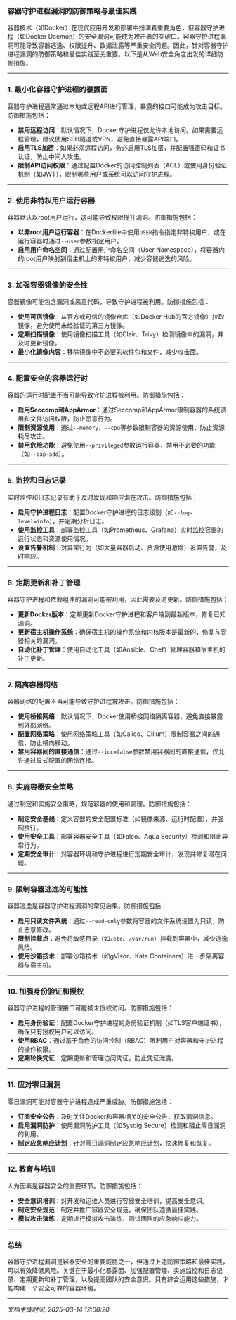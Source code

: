 ### 容器守护进程漏洞的防御策略与最佳实践

容器技术（如Docker）在现代应用开发和部署中扮演着重要角色，但容器守护进程（如Docker Daemon）的安全漏洞可能成为攻击者的突破口。容器守护进程漏洞可能导致容器逃逸、权限提升、数据泄露等严重安全问题。因此，针对容器守护进程漏洞的防御策略和最佳实践至关重要。以下是从Web安全角度出发的详细防御措施。

---

### 1. **最小化容器守护进程的暴露面**
容器守护进程通常通过本地或远程API进行管理，暴露的接口可能成为攻击目标。防御措施包括：

- **禁用远程访问**：默认情况下，Docker守护进程仅允许本地访问。如果需要远程管理，建议使用SSH隧道或VPN，避免直接暴露API端口。
- **启用TLS加密**：如果必须远程访问，务必启用TLS加密，并配置强密码和证书认证，防止中间人攻击。
- **限制API访问权限**：通过配置Docker的访问控制列表（ACL）或使用身份验证机制（如JWT），限制哪些用户或系统可以访问守护进程。

---

### 2. **使用非特权用户运行容器**
容器默认以root用户运行，这可能导致权限提升漏洞。防御措施包括：

- **以非root用户运行容器**：在Dockerfile中使用`USER`指令指定非特权用户，或在运行容器时通过`--user`参数指定用户。
- **启用用户命名空间**：通过配置用户命名空间（User Namespace），将容器内的root用户映射到宿主机上的非特权用户，减少容器逃逸的风险。

---

### 3. **加强容器镜像的安全性**
容器镜像可能包含漏洞或恶意代码，导致守护进程被利用。防御措施包括：

- **使用可信镜像**：从官方或可信的镜像仓库（如Docker Hub的官方镜像）拉取镜像，避免使用未经验证的第三方镜像。
- **定期扫描镜像**：使用镜像扫描工具（如Clair、Trivy）检测镜像中的漏洞，并及时更新镜像。
- **最小化镜像内容**：移除镜像中不必要的软件包和文件，减少攻击面。

---

### 4. **配置安全的容器运行时**
容器的运行时配置不当可能导致守护进程被利用。防御措施包括：

- **启用Seccomp和AppArmor**：通过Seccomp和AppArmor限制容器的系统调用和文件访问权限，防止恶意行为。
- **限制资源使用**：通过`--memory`、`--cpu`等参数限制容器的资源使用，防止资源耗尽攻击。
- **禁用危险功能**：避免使用`--privileged`参数运行容器，禁用不必要的功能（如`--cap-add`）。

---

### 5. **监控和日志记录**
实时监控和日志记录有助于及时发现和响应潜在攻击。防御措施包括：

- **启用守护进程日志**：配置Docker守护进程的日志级别（如`--log-level=info`），并定期分析日志。
- **使用监控工具**：部署监控工具（如Prometheus、Grafana）实时监控容器的运行状态和资源使用情况。
- **设置告警机制**：对异常行为（如大量容器启动、资源使用激增）设置告警，及时响应。

---

### 6. **定期更新和补丁管理**
容器守护进程和依赖组件的漏洞可能被利用，因此需要及时更新。防御措施包括：

- **更新Docker版本**：定期更新Docker守护进程和客户端到最新版本，修复已知漏洞。
- **更新宿主机操作系统**：确保宿主机的操作系统和内核版本是最新的，修复与容器相关的漏洞。
- **自动化补丁管理**：使用自动化工具（如Ansible、Chef）管理容器和宿主机的补丁更新。

---

### 7. **隔离容器网络**
容器网络的配置不当可能导致守护进程被攻击。防御措施包括：

- **使用桥接网络**：默认情况下，Docker使用桥接网络隔离容器，避免直接暴露到外部网络。
- **配置网络策略**：使用网络策略工具（如Calico、Cilium）限制容器之间的通信，防止横向移动。
- **禁用容器间的直接通信**：通过`--icc=false`参数禁用容器间的直接通信，仅允许通过显式配置的网络连接。

---

### 8. **实施容器安全策略**
通过制定和实施安全策略，规范容器的使用和管理。防御措施包括：

- **制定安全基线**：定义容器的安全配置标准（如镜像来源、运行时配置），并强制执行。
- **使用安全工具**：部署容器安全工具（如Falco、Aqua Security）检测和阻止异常行为。
- **定期安全审计**：对容器环境和守护进程进行定期安全审计，发现并修复潜在问题。

---

### 9. **限制容器逃逸的可能性**
容器逃逸是容器守护进程漏洞的常见后果。防御措施包括：

- **启用只读文件系统**：通过`--read-only`参数将容器的文件系统设置为只读，防止恶意修改。
- **限制挂载点**：避免将敏感目录（如`/etc`、`/var/run`）挂载到容器中，减少逃逸风险。
- **使用沙箱技术**：部署沙箱技术（如gVisor、Kata Containers）进一步隔离容器与宿主机。

---

### 10. **加强身份验证和授权**
容器守护进程的管理接口可能被未授权访问。防御措施包括：

- **启用身份验证**：配置Docker守护进程的身份验证机制（如TLS客户端证书），确保只有授权用户可以访问。
- **使用RBAC**：通过基于角色的访问控制（RBAC）限制用户对容器和守护进程的操作权限。
- **定期轮换凭证**：定期更新和管理访问凭证，防止凭证泄露。

---

### 11. **应对零日漏洞**
零日漏洞可能对容器守护进程造成严重威胁。防御措施包括：

- **订阅安全公告**：及时关注Docker和容器相关的安全公告，获取漏洞信息。
- **启用漏洞防护**：使用漏洞防护工具（如Sysdig Secure）检测和阻止零日漏洞的利用。
- **制定应急响应计划**：针对零日漏洞制定应急响应计划，快速修复和恢复。

---

### 12. **教育与培训**
人为因素是容器安全的重要环节。防御措施包括：

- **安全意识培训**：对开发和运维人员进行容器安全培训，提高安全意识。
- **制定安全规范**：制定并推广容器安全规范，确保团队遵循最佳实践。
- **模拟攻击演练**：定期进行模拟攻击演练，测试团队的应急响应能力。

---

### 总结
容器守护进程漏洞是容器安全的重要威胁之一，但通过上述防御策略和最佳实践，可以有效降低风险。关键在于最小化暴露面、加强配置管理、实施监控和日志记录、定期更新和补丁管理，以及提高团队的安全意识。只有综合运用这些措施，才能构建一个安全可靠的容器环境。

---

*文档生成时间: 2025-03-14 12:06:20*



